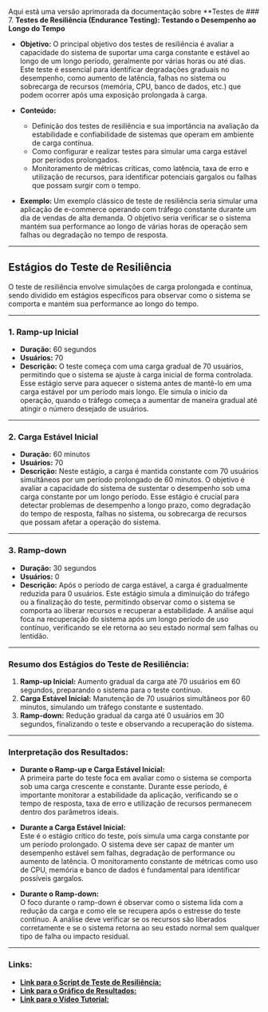 Aqui está uma versão aprimorada da documentação sobre **Testes de ### 7. **Testes de Resiliência (Endurance Testing): Testando o Desempenho ao Longo do Tempo**

- **Objetivo:** O principal objetivo dos testes de resiliência é avaliar a capacidade do sistema de suportar uma carga constante e estável ao longo de um longo período, geralmente por várias horas ou até dias. Este teste é essencial para identificar degradações graduais no desempenho, como aumento de latência, falhas no sistema ou sobrecarga de recursos (memória, CPU, banco de dados, etc.) que podem ocorrer após uma exposição prolongada à carga.

- **Conteúdo:**
  - Definição dos testes de resiliência e sua importância na avaliação da estabilidade e confiabilidade de sistemas que operam em ambiente de carga contínua.
  - Como configurar e realizar testes para simular uma carga estável por períodos prolongados.
  - Monitoramento de métricas críticas, como latência, taxa de erro e utilização de recursos, para identificar potenciais gargalos ou falhas que possam surgir com o tempo.

- **Exemplo:** Um exemplo clássico de teste de resiliência seria simular uma aplicação de e-commerce operando com tráfego constante durante um dia de vendas de alta demanda. O objetivo seria verificar se o sistema mantém sua performance ao longo de várias horas de operação sem falhas ou degradação no tempo de resposta.

---

## **Estágios do Teste de Resiliência**

O teste de resiliência envolve simulações de carga prolongada e contínua, sendo dividido em estágios específicos para observar como o sistema se comporta e mantém sua performance ao longo do tempo. 

---

### **1. Ramp-up Inicial**  
   - **Duração:** 60 segundos  
   - **Usuários:** 70  
   - **Descrição:** O teste começa com uma carga gradual de 70 usuários, permitindo que o sistema se ajuste à carga inicial de forma controlada. Esse estágio serve para aquecer o sistema antes de mantê-lo em uma carga estável por um período mais longo. Ele simula o início da operação, quando o tráfego começa a aumentar de maneira gradual até atingir o número desejado de usuários.

---

### **2. Carga Estável Inicial**  
   - **Duração:** 60 minutos  
   - **Usuários:** 70  
   - **Descrição:** Neste estágio, a carga é mantida constante com 70 usuários simultâneos por um período prolongado de 60 minutos. O objetivo é avaliar a capacidade do sistema de sustentar o desempenho sob uma carga constante por um longo período. Esse estágio é crucial para detectar problemas de desempenho a longo prazo, como degradação do tempo de resposta, falhas no sistema, ou sobrecarga de recursos que possam afetar a operação do sistema.

---

### **3. Ramp-down**  
   - **Duração:** 30 segundos  
   - **Usuários:** 0  
   - **Descrição:** Após o período de carga estável, a carga é gradualmente reduzida para 0 usuários. Este estágio simula a diminuição do tráfego ou a finalização do teste, permitindo observar como o sistema se comporta ao liberar recursos e recuperar a estabilidade. A análise aqui foca na recuperação do sistema após um longo período de uso contínuo, verificando se ele retorna ao seu estado normal sem falhas ou lentidão.

---

### **Resumo dos Estágios do Teste de Resiliência:**

1. **Ramp-up Inicial:** Aumento gradual da carga até 70 usuários em 60 segundos, preparando o sistema para o teste contínuo.
2. **Carga Estável Inicial:** Manutenção de 70 usuários simultâneos por 60 minutos, simulando um tráfego constante e sustentado.
3. **Ramp-down:** Redução gradual da carga até 0 usuários em 30 segundos, finalizando o teste e observando a recuperação do sistema.

---

### **Interpretação dos Resultados:**

- **Durante o Ramp-up e Carga Estável Inicial:**  
  A primeira parte do teste foca em avaliar como o sistema se comporta sob uma carga crescente e constante. Durante esse período, é importante monitorar a estabilidade da aplicação, verificando se o tempo de resposta, taxa de erro e utilização de recursos permanecem dentro dos parâmetros ideais. 

- **Durante a Carga Estável Inicial:**  
  Este é o estágio crítico do teste, pois simula uma carga constante por um período prolongado. O sistema deve ser capaz de manter um desempenho estável sem falhas, degradação de performance ou aumento de latência. O monitoramento constante de métricas como uso de CPU, memória e banco de dados é fundamental para identificar possíveis gargalos.

- **Durante o Ramp-down:**  
  O foco durante o ramp-down é observar como o sistema lida com a redução da carga e como ele se recupera após o estresse do teste contínuo. A análise deve verificar se os recursos são liberados corretamente e se o sistema retorna ao seu estado normal sem qualquer tipo de falha ou impacto residual.

---

### **Links:**

- [**Link para o Script de Teste de Resiliência:**](../testes/rbustez.js)
- [**Link para o Gráfico de Resultados:**](../chart/4-resiliência.html)
- [**Link para o Vídeo Tutorial:**](https://www.youtube.com/)
